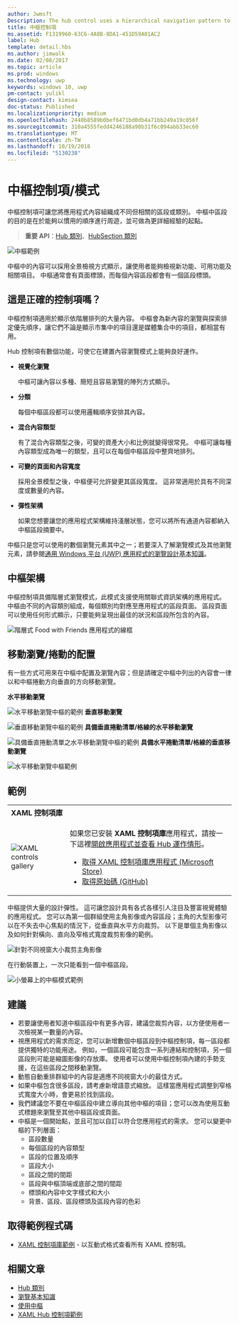```yaml
---
author: Jwmsft
Description: The hub control uses a hierarchical navigation pattern to support apps with a relational information architecture.
title: 中樞控制項
ms.assetid: F1319960-63C6-4A8B-8DA1-451D59A01AC2
label: Hub
template: detail.hbs
ms.author: jimwalk
ms.date: 02/08/2017
ms.topic: article
ms.prod: windows
ms.technology: uwp
keywords: windows 10, uwp
pm-contact: yulikl
design-contact: kimsea
doc-status: Published
ms.localizationpriority: medium
ms.openlocfilehash: 2440b8589b0bef6471bd0db4a71bb249a19c056f
ms.sourcegitcommit: 310a4555fedd4246188a98b31f6c094abb33ec60
ms.translationtype: MT
ms.contentlocale: zh-TW
ms.lasthandoff: 10/19/2018
ms.locfileid: "5130238"
---
```

# <a name="hub-controlpattern"></a>中樞控制項/模式

 


中樞控制項可讓您將應用程式內容組織成不同但相關的區段或類別。 中樞中區段的目的是在於能夠以慣用的順序進行周遊，並可做為更詳細經驗的起點。

> **重要 API**：[Hub 類別](https://msdn.microsoft.com/library/windows/apps/dn251843)、[HubSection 類別](https://msdn.microsoft.com/library/windows/apps/dn251845)

![中樞範例](images/hub_example_tablet.png)

中樞中的內容可以採用全景檢視方式顯示，讓使用者能夠檢視新功能、可用功能及相關項目。 中樞通常會有頁面標頭，而每個內容區段都會有一個區段標頭。


## <a name="is-this-the-right-control"></a>這是正確的控制項嗎？

中樞控制項適用於顯示依階層排列的大量內容。 中樞會為新內容的瀏覽與探索排定優先順序，讓它們不論是顯示市集中的項目還是媒體集合中的項目，都相當有用。

Hub 控制項有數個功能，可使它在建置內容瀏覽模式上能夠良好運作。

-   **視覺化瀏覽**

    中樞可讓內容以多種、簡短且容易瀏覽的陣列方式顯示。

-   **分類**

    每個中樞區段都可以使用邏輯順序安排其內容。

-   **混合內容類型**

    有了混合內容類型之後，可變的資產大小和比例就變得很常見。 中樞可讓每種內容類型成為唯一的類型，且可以在每個中樞區段中整齊地排列。

-   **可變的頁面和內容寬度**

    採用全景模型之後，中樞便可允許變更其區段寬度。 這非常適用於具有不同深度或數量的內容。

-   **彈性架構**

    如果您想要讓您的應用程式架構維持淺層狀態，您可以將所有通道內容都納入中樞區段摘要中。

中樞只是您可以使用的數個瀏覽元素其中之一；若要深入了解瀏覽模式及其他瀏覽元素，請參閱[通用 Windows 平台 (UWP) 應用程式的瀏覽設計基本知識](../basics/navigation-basics.md)。

## <a name="hub-architecture"></a>中樞架構

中樞控制項具備階層式瀏覽模式，此模式支援使用關聯式資訊架構的應用程式。 中樞由不同的內容類別組成，每個類別均對應至應用程式的區段頁面。 區段頁面可以使用任何形式顯示，只要能夠呈現出最佳的狀況和區段所包含的內容。

![階層式 Food with Friends 應用程式的線框](images/navigation_diagram_food_with_friends_app_new.png)

## <a name="layouts-and-panningscrolling"></a>移動瀏覽/捲動的配置

有一些方式可用來在中樞中配置及瀏覽內容；但是請確定中樞中列出的內容會一律以和中樞捲動方向垂直的方向移動瀏覽。

**水平移動瀏覽**

![水平移動瀏覽中樞的範例](images/controls_hub_horizontal_pan.png)
**垂直移動瀏覽**

![垂直移動瀏覽中樞的範例](images/controls_hub_vertical_pan.png)
**具備垂直捲動清單/格線的水平移動瀏覽**

![具備垂直捲動清單之水平移動瀏覽中樞的範例](images/controls_hub_horizontal_vertical_scroll.png)
**具備水平捲動清單/格線的垂直移動瀏覽**

![水平移動瀏覽中樞範例](images/controls_hub_vertical_horizontal_scroll.png)

## <a name="examples"></a>範例

<table>
<th align="left">XAML 控制項庫<th>
<tr>
<td><img src="images/xaml-controls-gallery-sm.png" alt="XAML controls gallery"></img></td>
<td>
    <p>如果您已安裝 <strong style="font-weight: semi-bold">XAML 控制項庫</strong>應用程式，請按一下這裡<a href="xamlcontrolsgallery:/item/Hub">開啟應用程式並查看 Hub 運作情形</a>。</p>
    <ul>
    <li><a href="https://www.microsoft.com/store/productId/9MSVH128X2ZT">取得 XAML 控制項庫應用程式 (Microsoft Store)</a></li>
    <li><a href="https://github.com/Microsoft/Windows-universal-samples/tree/master/Samples/XamlUIBasics">取得原始碼 (GitHub)</a></li>
    </ul>
</td>
</tr>
</table>

中樞提供大量的設計彈性。 這可讓您設計具有各式各樣引人注目及豐富視覺體驗的應用程式。 您可以為第一個群組使用主角影像或內容區段；主角的大型影像可以在不失去中心焦點的情況下，從垂直與水平方向裁剪。 以下是單個主角影像以及如何針對橫向、直向及窄格式寬度裁剪影像的範例。

![針對不同視窗大小裁剪主角影像](images/hub_hero_cropped2.png)

在行動裝置上，一次只能看到一個中樞區段。

![小螢幕上的中樞模式範例](images/phone_hub_example.png)

## <a name="recommendations"></a>建議

-   若要讓使用者知道中樞區段中有更多內容，建議您裁剪內容，以方便使用者一次檢視某一數量的內容。
-   視應用程式的需求而定，您可以新增數個中樞區段到中樞控制項，每一區段都提供獨特的功能用途。 例如，一個區段可能包含一系列連結和控制項，另一個區段則可能是縮圖影像的存放庫。 使用者可以使用中樞控制項內建的手勢支援，在這些區段之間移動瀏覽。
-   動態自動重排群組中的內容是適應不同視窗大小的最佳方式。
-   如果中樞包含很多區段，請考慮新增語意式縮放。 這樣當應用程式調整到窄格式寬度大小時，會更易於找到區段。
-   我們建議您不要在中樞區段中建立導向其他中樞的項目；您可以改為使用互動式標題來瀏覽至其他中樞區段或頁面。
-   中樞是一個開始點，並且可加以自訂以符合您應用程式的需求。 您可以變更中樞的下列層面：
    -   區段數量
    -   每個區段的內容類型
    -   區段的位置及順序
    -   區段大小
    -   區段之間的間距
    -   區段與中樞頂端或底部之間的間距
    -   標頭和內容中文字樣式和大小
    -   背景、區段、區段標頭及區段內容的色彩

## <a name="get-the-sample-code"></a>取得範例程式碼

- [XAML 控制項庫範例](https://github.com/Microsoft/Windows-universal-samples/tree/master/Samples/XamlUIBasics) - 以互動式格式查看所有 XAML 控制項。

## <a name="related-articles"></a>相關文章

- [Hub 類別](https://msdn.microsoft.com/library/windows/apps/dn251843)
- [瀏覽基本知識](../basics/navigation-basics.md)
- [使用中樞](https://msdn.microsoft.com/library/windows/apps/xaml/dn308518)
- [XAML Hub 控制項範例](http://go.microsoft.com/fwlink/p/?LinkID=310072)
